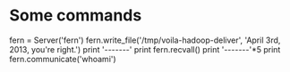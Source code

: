 # Some commands

fern = Server('fern')
fern.write_file('/tmp/voila-hadoop-deliver', 'April 3rd, 2013, you\'re right.')
print '-------'
print fern.recvall()
print '-------'*5
print fern.communicate('whoami')
